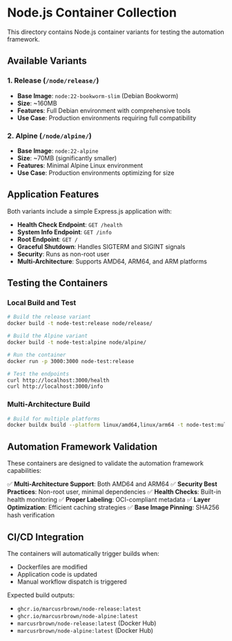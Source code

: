 # Node.js Container Collection

This directory contains Node.js container variants for testing the automation framework.

## Available Variants

### 1. Release (`/node/release/`)

- **Base Image**: `node:22-bookworm-slim` (Debian Bookworm)
- **Size**: ~160MB
- **Features**: Full Debian environment with comprehensive tools
- **Use Case**: Production environments requiring full compatibility

### 2. Alpine (`/node/alpine/`)

- **Base Image**: `node:22-alpine`
- **Size**: ~70MB (significantly smaller)
- **Features**: Minimal Alpine Linux environment
- **Use Case**: Production environments optimizing for size

## Application Features

Both variants include a simple Express.js application with:

- **Health Check Endpoint**: `GET /health`
- **System Info Endpoint**: `GET /info`
- **Root Endpoint**: `GET /`
- **Graceful Shutdown**: Handles SIGTERM and SIGINT signals
- **Security**: Runs as non-root user
- **Multi-Architecture**: Supports AMD64, ARM64, and ARM platforms

## Testing the Containers

### Local Build and Test

```bash
# Build the release variant
docker build -t node-test:release node/release/

# Build the Alpine variant
docker build -t node-test:alpine node/alpine/

# Run the container
docker run -p 3000:3000 node-test:release

# Test the endpoints
curl http://localhost:3000/health
curl http://localhost:3000/info
```

### Multi-Architecture Build

```bash
# Build for multiple platforms
docker buildx build --platform linux/amd64,linux/arm64 -t node-test:multi node/release/
```

## Automation Framework Validation

These containers are designed to validate the automation framework capabilities:

✅ **Multi-Architecture Support**: Both AMD64 and ARM64
✅ **Security Best Practices**: Non-root user, minimal dependencies
✅ **Health Checks**: Built-in health monitoring
✅ **Proper Labeling**: OCI-compliant metadata
✅ **Layer Optimization**: Efficient caching strategies
✅ **Base Image Pinning**: SHA256 hash verification

## CI/CD Integration

The containers will automatically trigger builds when:

- Dockerfiles are modified
- Application code is updated
- Manual workflow dispatch is triggered

Expected build outputs:

- `ghcr.io/marcusrbrown/node-release:latest`
- `ghcr.io/marcusrbrown/node-alpine:latest`
- `marcusrbrown/node-release:latest` (Docker Hub)
- `marcusrbrown/node-alpine:latest` (Docker Hub)
